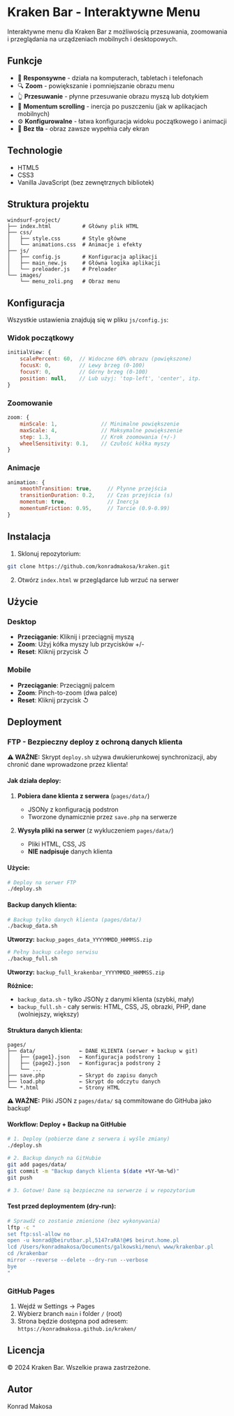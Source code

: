 # Kraken Bar - Interaktywne Menu

Interaktywne menu dla Kraken Bar z możliwością przesuwania, zoomowania i przeglądania na urządzeniach mobilnych i desktopowych.

## Funkcje

- 📱 **Responsywne** - działa na komputerach, tabletach i telefonach
- 🔍 **Zoom** - powiększanie i pomniejszanie obrazu menu
- 👆 **Przesuwanie** - płynne przesuwanie obrazu myszą lub dotykiem
- 🎯 **Momentum scrolling** - inercja po puszczeniu (jak w aplikacjach mobilnych)
- ⚙️ **Konfigurowalne** - łatwa konfiguracja widoku początkowego i animacji
- 🚫 **Bez tła** - obraz zawsze wypełnia cały ekran

## Technologie

- HTML5
- CSS3
- Vanilla JavaScript (bez zewnętrznych bibliotek)

## Struktura projektu

```
windsurf-project/
├── index.html          # Główny plik HTML
├── css/
│   ├── style.css       # Style główne
│   └── animations.css  # Animacje i efekty
├── js/
│   ├── config.js       # Konfiguracja aplikacji
│   ├── main_new.js     # Główna logika aplikacji
│   └── preloader.js    # Preloader
└── images/
    └── menu_zoli.png   # Obraz menu
```

## Konfiguracja

Wszystkie ustawienia znajdują się w pliku `js/config.js`:

### Widok początkowy

```javascript
initialView: {
    scalePercent: 60,  // Widoczne 60% obrazu (powiększone)
    focusX: 0,         // Lewy brzeg (0-100)
    focusY: 0,         // Górny brzeg (0-100)
    position: null,    // Lub użyj: 'top-left', 'center', itp.
}
```

### Zoomowanie

```javascript
zoom: {
    minScale: 1,              // Minimalne powiększenie
    maxScale: 4,              // Maksymalne powiększenie
    step: 1.3,                // Krok zoomowania (+/-)
    wheelSensitivity: 0.1,    // Czułość kółka myszy
}
```

### Animacje

```javascript
animation: {
    smoothTransition: true,     // Płynne przejścia
    transitionDuration: 0.2,    // Czas przejścia (s)
    momentum: true,             // Inercja
    momentumFriction: 0.95,     // Tarcie (0.9-0.99)
}
```

## Instalacja

1. Sklonuj repozytorium:
```bash
git clone https://github.com/konradmakosa/kraken.git
```

2. Otwórz `index.html` w przeglądarce lub wrzuć na serwer

## Użycie

### Desktop
- **Przeciąganie**: Kliknij i przeciągnij myszą
- **Zoom**: Użyj kółka myszy lub przycisków +/-
- **Reset**: Kliknij przycisk ↺

### Mobile
- **Przeciąganie**: Przeciągnij palcem
- **Zoom**: Pinch-to-zoom (dwa palce)
- **Reset**: Kliknij przycisk ↺

## Deployment

### FTP - Bezpieczny deploy z ochroną danych klienta

**⚠️ WAŻNE:** Skrypt `deploy.sh` używa dwukierunkowej synchronizacji, aby chronić dane wprowadzone przez klienta!

#### Jak działa deploy:

1. **Pobiera dane klienta z serwera** (`pages/data/`)
   - JSONy z konfiguracją podstron
   - Tworzone dynamicznie przez `save.php` na serwerze

2. **Wysyła pliki na serwer** (z wykluczeniem `pages/data/`)
   - Pliki HTML, CSS, JS
   - **NIE nadpisuje** danych klienta

#### Użycie:

```bash
# Deploy na serwer FTP
./deploy.sh
```

#### Backup danych klienta:

```bash
# Backup tylko danych klienta (pages/data/)
./backup_data.sh
```
**Utworzy:** `backup_pages_data_YYYYMMDD_HHMMSS.zip`

```bash
# Pełny backup całego serwisu
./backup_full.sh
```
**Utworzy:** `backup_full_krakenbar_YYYYMMDD_HHMMSS.zip`

**Różnice:**
- `backup_data.sh` - tylko JSONy z danymi klienta (szybki, mały)
- `backup_full.sh` - cały serwis: HTML, CSS, JS, obrazki, PHP, dane (wolniejszy, większy)

#### Struktura danych klienta:

```
pages/
├── data/              ← DANE KLIENTA (serwer + backup w git)
│   ├── {page1}.json   ← Konfiguracja podstrony 1
│   ├── {page2}.json   ← Konfiguracja podstrony 2
│   └── ...
├── save.php           ← Skrypt do zapisu danych
├── load.php           ← Skrypt do odczytu danych
└── *.html             ← Strony HTML
```

**⚠️ WAŻNE:** Pliki JSON z `pages/data/` są commitowane do GitHuba jako backup!

#### Workflow: Deploy + Backup na GitHubie

```bash
# 1. Deploy (pobierze dane z serwera i wyśle zmiany)
./deploy.sh

# 2. Backup danych na GitHubie
git add pages/data/
git commit -m "Backup danych klienta $(date +%Y-%m-%d)"
git push

# 3. Gotowe! Dane są bezpieczne na serwerze i w repozytorium
```

#### Test przed deploymentem (dry-run):

```bash
# Sprawdź co zostanie zmienione (bez wykonywania)
lftp -c "
set ftp:ssl-allow no
open -u konrad@beirutbar.pl,5147raRA!@#$ beirut.home.pl
lcd /Users/konradmakosa/Documents/galkowski/menu\ www/krakenbar.pl
cd /krakenbar
mirror --reverse --delete --dry-run --verbose
bye
"
```

### GitHub Pages
1. Wejdź w Settings → Pages
2. Wybierz branch `main` i folder `/` (root)
3. Strona będzie dostępna pod adresem: `https://konradmakosa.github.io/kraken/`

## Licencja

© 2024 Kraken Bar. Wszelkie prawa zastrzeżone.

## Autor

Konrad Makosa
